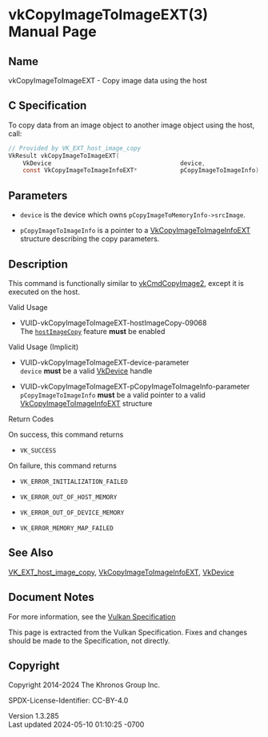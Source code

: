 # vkCopyImageToImageEXT(3) Manual Page

## Name

vkCopyImageToImageEXT - Copy image data using the host



## <a href="#_c_specification" class="anchor"></a>C Specification

To copy data from an image object to another image object using the
host, call:

``` c
// Provided by VK_EXT_host_image_copy
VkResult vkCopyImageToImageEXT(
    VkDevice                                    device,
    const VkCopyImageToImageInfoEXT*            pCopyImageToImageInfo);
```

## <a href="#_parameters" class="anchor"></a>Parameters

- `device` is the device which owns `pCopyImageToMemoryInfo->srcImage`.

- `pCopyImageToImageInfo` is a pointer to a
  [VkCopyImageToImageInfoEXT](https://registry.khronos.org/vulkan/specs/1.3-extensions/man/html/VkCopyImageToImageInfoEXT.html) structure
  describing the copy parameters.

## <a href="#_description" class="anchor"></a>Description

This command is functionally similar to
[vkCmdCopyImage2](https://registry.khronos.org/vulkan/specs/1.3-extensions/man/html/vkCmdCopyImage2.html), except it is executed on the
host.

Valid Usage

- <a href="#VUID-vkCopyImageToImageEXT-hostImageCopy-09068"
  id="VUID-vkCopyImageToImageEXT-hostImageCopy-09068"></a>
  VUID-vkCopyImageToImageEXT-hostImageCopy-09068  
  The <a
  href="https://registry.khronos.org/vulkan/specs/1.3-extensions/html/vkspec.html#features-hostImageCopy"
  target="_blank" rel="noopener"><code>hostImageCopy</code></a> feature
  **must** be enabled

Valid Usage (Implicit)

- <a href="#VUID-vkCopyImageToImageEXT-device-parameter"
  id="VUID-vkCopyImageToImageEXT-device-parameter"></a>
  VUID-vkCopyImageToImageEXT-device-parameter  
  `device` **must** be a valid [VkDevice](https://registry.khronos.org/vulkan/specs/1.3-extensions/man/html/VkDevice.html) handle

- <a href="#VUID-vkCopyImageToImageEXT-pCopyImageToImageInfo-parameter"
  id="VUID-vkCopyImageToImageEXT-pCopyImageToImageInfo-parameter"></a>
  VUID-vkCopyImageToImageEXT-pCopyImageToImageInfo-parameter  
  `pCopyImageToImageInfo` **must** be a valid pointer to a valid
  [VkCopyImageToImageInfoEXT](https://registry.khronos.org/vulkan/specs/1.3-extensions/man/html/VkCopyImageToImageInfoEXT.html) structure

Return Codes

On success, this command returns  
- `VK_SUCCESS`

On failure, this command returns  
- `VK_ERROR_INITIALIZATION_FAILED`

- `VK_ERROR_OUT_OF_HOST_MEMORY`

- `VK_ERROR_OUT_OF_DEVICE_MEMORY`

- `VK_ERROR_MEMORY_MAP_FAILED`

## <a href="#_see_also" class="anchor"></a>See Also

[VK_EXT_host_image_copy](https://registry.khronos.org/vulkan/specs/1.3-extensions/man/html/VK_EXT_host_image_copy.html),
[VkCopyImageToImageInfoEXT](https://registry.khronos.org/vulkan/specs/1.3-extensions/man/html/VkCopyImageToImageInfoEXT.html),
[VkDevice](https://registry.khronos.org/vulkan/specs/1.3-extensions/man/html/VkDevice.html)

## <a href="#_document_notes" class="anchor"></a>Document Notes

For more information, see the <a
href="https://registry.khronos.org/vulkan/specs/1.3-extensions/html/vkspec.html#vkCopyImageToImageEXT"
target="_blank" rel="noopener">Vulkan Specification</a>

This page is extracted from the Vulkan Specification. Fixes and changes
should be made to the Specification, not directly.

## <a href="#_copyright" class="anchor"></a>Copyright

Copyright 2014-2024 The Khronos Group Inc.

SPDX-License-Identifier: CC-BY-4.0

Version 1.3.285  
Last updated 2024-05-10 01:10:25 -0700
